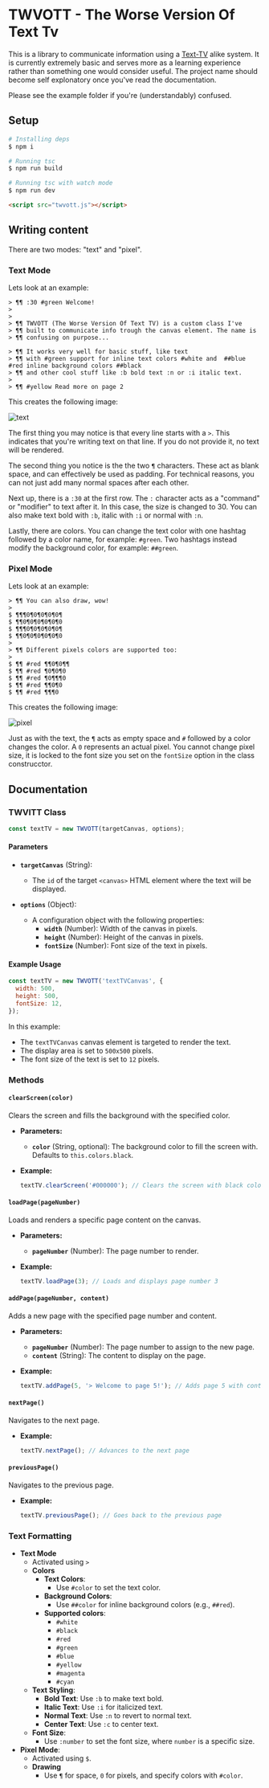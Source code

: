 # TWVOTT - The Worse Version Of Text Tv

This is a library to communicate information using a [Text-TV](https://www.svt.se/text-tv/100) alike system. It is currently extremely basic and serves more as a learning experience rather than something one would consider useful. The project name should become self explonatory once you've read the documentation.

Please see the example folder if you're (understandably) confused.

## Setup

```bash
# Installing deps
$ npm i

# Running tsc
$ npm run build

# Running tsc with watch mode
$ npm run dev
```

```html
<script src="twvott.js"></script>
```

## Writing content

There are two modes: "text" and "pixel".

### Text Mode

Lets look at an example:

```
> ¶¶ :30 #green Welcome!
>
>
> ¶¶ TWVOTT (The Worse Version Of Text TV) is a custom class I've
> ¶¶ built to communicate info trough the canvas element. The name is
> ¶¶ confusing on purpose...

> ¶¶ It works very well for basic stuff, like text
> ¶¶ with #green support for inline text colors #white and  ##blue #red inline background colors ##black
> ¶¶ and other cool stuff like :b bold text :n or :i italic text.
>
> ¶¶ #yellow Read more on page 2
```

This creates the following image:

![text](readme/text.png)

The first thing you may notice is that every line starts with a `>`. This indicates that you're writing text on that line. If you do not provide it, no text will be rendered.

The second thing you notice is the the two `¶` characters. These act as blank space, and can effectively be used as padding. For technical reasons, you can not just add many normal spaces after each other.

Next up, there is a `:30` at the first row. The `:` character acts as a "command" or "modifier" to text after it. In this case, the size is changed to 30. You can also make text bold with `:b`, italic with `:i` or normal with `:n`.

Lastly, there are colors. You can change the text color with one hashtag followed by a color name, for example: `#green`. Two hashtags instead modify the background color, for example: `##green`.

### Pixel Mode

Lets look at an example:

```
> ¶¶ You can also draw, wow!
>
$ ¶¶¶0¶0¶0¶0¶0¶
$ ¶¶0¶0¶0¶0¶0¶0
$ ¶¶¶0¶0¶0¶0¶0¶
$ ¶¶0¶0¶0¶0¶0¶0
>
> ¶¶ Different pixels colors are supported too:
>
$ ¶¶ #red ¶¶0¶0¶¶
$ ¶¶ #red ¶0¶0¶0
$ ¶¶ #red ¶0¶¶¶0
$ ¶¶ #red ¶¶0¶0
$ ¶¶ #red ¶¶¶0
```

This creates the following image:

![pixel](readme/pixel.png)

Just as with the text, the `¶` acts as empty space and `#` followed by a color changes the color. A `0` represents an actual pixel. You cannot change pixel size, it is locked to the font size you set on the `fontSize` option in the class construcctor.

## Documentation

### TWVITT Class

```javascript
const textTV = new TWVOTT(targetCanvas, options);
```

#### Parameters

- **`targetCanvas`** (String):

  - The `id` of the target `<canvas>` HTML element where the text will be displayed.

- **`options`** (Object):
  - A configuration object with the following properties:
    - **`width`** (Number): Width of the canvas in pixels.
    - **`height`** (Number): Height of the canvas in pixels.
    - **`fontSize`** (Number): Font size of the text in pixels.

#### Example Usage

```javascript
const textTV = new TWVOTT('textTVCanvas', {
  width: 500,
  height: 500,
  fontSize: 12,
});
```

In this example:

- The `textTVCanvas` canvas element is targeted to render the text.
- The display area is set to `500x500` pixels.
- The font size of the text is set to `12` pixels.

### Methods

#### `clearScreen(color)`

Clears the screen and fills the background with the specified color.

- **Parameters:**

  - **`color`** (String, optional): The background color to fill the screen with. Defaults to `this.colors.black`.

- **Example:**

  ```javascript
  textTV.clearScreen('#000000'); // Clears the screen with black color
  ```

#### `loadPage(pageNumber)`

Loads and renders a specific page content on the canvas.

- **Parameters:**

  - **`pageNumber`** (Number): The page number to render.

- **Example:**

  ```javascript
  textTV.loadPage(3); // Loads and displays page number 3
  ```

#### `addPage(pageNumber, content)`

Adds a new page with the specified page number and content.

- **Parameters:**

  - **`pageNumber`** (Number): The page number to assign to the new page.
  - **`content`** (String): The content to display on the page.

- **Example:**

  ```javascript
  textTV.addPage(5, '> Welcome to page 5!'); // Adds page 5 with content
  ```

#### `nextPage()`

Navigates to the next page.

- **Example:**

  ```javascript
  textTV.nextPage(); // Advances to the next page
  ```

#### `previousPage()`

Navigates to the previous page.

- **Example:**

  ```javascript
  textTV.previousPage(); // Goes back to the previous page
  ```

### Text Formatting

- **Text Mode**
  - Activated using `>`
  - **Colors**
    - **Text Colors**:
      - Use `#color` to set the text color.
    - **Background Colors**:
      - Use `##color` for inline background colors (e.g., `##red`).
    - **Supported colors**:
      - `#white`
      - `#black`
      - `#red`
      - `#green`
      - `#blue`
      - `#yellow`
      - `#magenta`
      - `#cyan`
  - **Text Styling**:
    - **Bold Text**: Use `:b` to make text bold.
    - **Italic Text**: Use `:i` for italicized text.
    - **Normal Text**: Use `:n` to revert to normal text.
    - **Center Text**: Use `:c` to center text.
  - **Font Size**:
    - Use `:number` to set the font size, where `number` is a specific size.
- **Pixel Mode**:
  - Activated using `$`.
  - **Drawing**
    - Use `¶` for space, `0` for pixels, and specify colors with `#color`.

